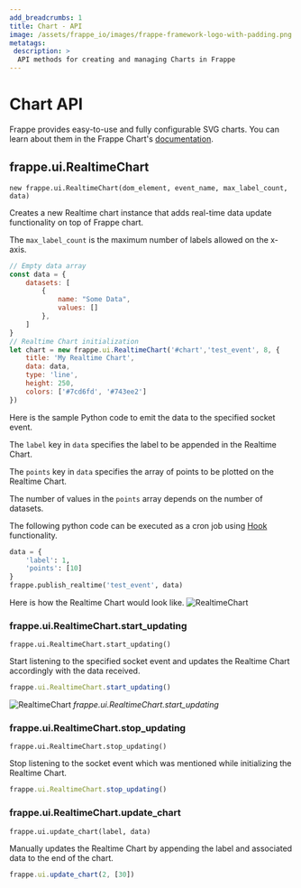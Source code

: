 ```yaml
---
add_breadcrumbs: 1
title: Chart - API
image: /assets/frappe_io/images/frappe-framework-logo-with-padding.png
metatags:
 description: >
  API methods for creating and managing Charts in Frappe
---
```


# Chart API
Frappe provides easy-to-use and fully configurable SVG charts. You can learn about them in the Frappe Chart's [documentation]('https://frappe.io/charts').

## frappe.ui.RealtimeChart
`new frappe.ui.RealtimeChart(dom_element, event_name, max_label_count, data)`

Creates a new Realtime chart instance that adds real-time data update functionality on top of Frappe chart.

The `max_label_count` is the maximum number of labels allowed on the x-axis.

```js
// Empty data array 
const data = {
	datasets: [
		{
			name: "Some Data",
			values: []
		},
	]
}
// Realtime Chart initialization
let chart = new frappe.ui.RealtimeChart('#chart','test_event', 8, {
	title: 'My Realtime Chart',
	data: data,
	type: 'line',
	height: 250,
	colors: ['#7cd6fd', '#743ee2']
})
```

Here is the sample Python code to emit the data to the specified socket event.

The `label` key in `data` specifies the label to be appended in the Realtime Chart.

The `points` key in `data` specifies the array of points to be plotted on the Realtime Chart.

The number of values in the `points` array depends on the number of datasets.

The following python code can be executed as a cron job using [Hook](https://frappeframework.com/docs/user/en/python-api/hooks) functionality.

```py
data = {
	'label': 1,
	'points': [10]
}
frappe.publish_realtime('test_event', data)
```

Here is how the Realtime Chart would look like.
![RealtimeChart](/docs/assets/img/api/realtime-chart.png)

### frappe.ui.RealtimeChart.start_updating
`frappe.ui.RealtimeChart.start_updating()`

Start listening to the specified socket event and updates the Realtime Chart accordingly with the data received.

```js
frappe.ui.RealtimeChart.start_updating()
```
![RealtimeChart](/docs/assets/img/api/realtime-chart-demo.gif)
*frappe.ui.RealtimeChart.start_updating*

### frappe.ui.RealtimeChart.stop_updating
`frappe.ui.RealtimeChart.stop_updating()`

Stop listening to the socket event which was mentioned while initializing the Realtime Chart.

```js
frappe.ui.RealtimeChart.stop_updating()
```

### frappe.ui.RealtimeChart.update_chart
`frappe.ui.update_chart(label, data)`

Manually updates the Realtime Chart by appending the label and associated data to the end of the chart.

```js
frappe.ui.update_chart(2, [30])
```
